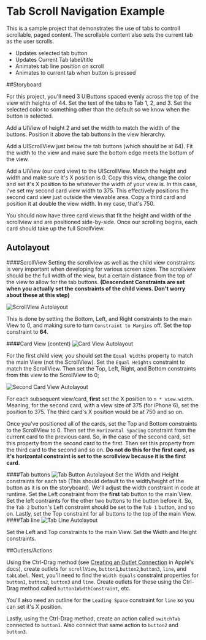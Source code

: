 # Tab Scroll Navigation Example

This is a sample project that demonstrates the use of tabs to controll scrollable, paged content.  The scrollable content also sets the current tab as the user scrolls.

  - Updates selected tab button
  - Updates Current Tab label/title
  - Animates tab line position on scroll
  - Animates to current tab when button is pressed

##Storyboard

For this project, you'll need 3 UIButtons spaced evenly across the top of the view with heights of 44.  Set the text of the tabs to Tab 1, 2, and 3. Set the selected color to something other than the default so we know when the button is selected.

Add a UIView of height 2 and set the width to match the width of the buttons.  Position it above the tab buttons in the view hierarchy.

Add a UIScrollView just below the tab buttons (which should be at 64).  Fit the width to the view and make sure the bottom edge meets the bottom of the view.

Add a UIView (our card view) to the UIScrollView.  Match the height and width and make sure it's X position is 0.  Copy this view, change the color and set it's X position to be whatever the width of your view is.  In this case, i've set my second card view width to 375.  This effectively positions the second card view just outside the viewable area.  Copy a third card and position it at double the view width. In my case, that's 750.

You should now have three card views that fit the height and width of the scrollview and are positioned side-by-side.  Once our scrolling begins, each card should take up the full ScrollView.

## Autolayout

####ScrollView
Setting the scrollview as well as the child view constraints is very important when developing for various screen sizes.  The scrollview should be the full width of the view, but a certain distance from the top of the view to allow for the tab buttons. **(Descendant Constraints are set when you actually set the constraints of the child views.  Don't worry about these at this step)**

![ScrollView Autolayout](http://i.imgur.com/cjbynSB.png "ScrollView Autolayout")

This is done by setting the Bottom, Left, and Right constraints to the main View to 0, and making sure to turn `Constraint to Margins` off.  Set the top constraint to **64**.

####Card View (content)
![Card View Autolayout](http://i.imgur.com/nAKw8nK.png "Card View Autolayout")

For the first child view, you should set the `Equal Widths` property to match the main View (not the ScrollView).  Set the `Equal Heights` constraint to match the ScrollView.  Then set the Top, Left, Right, and Bottom constraints from this view to the ScrollView to 0;

![Second Card View Autolayout](http://i.imgur.com/LDpoUoy.png "Second Card View Autolayout")

For each subsequent view/card, **first** set the X position to `n * view.width`.  Meaning, for the second card, with a view size of 375 (for iPhone 6), set the position to 375.  The third card's X position would be at 750 and so on.

Once you've positioned all of the cards, set the Top and Bottom constraints to the ScrollView to 0.  Then set the `Horizontal Spacing` constraint from the current card to the previous card.  So, in the case of the second card, set this property from the second card to the first.  Then set this property from the third card to the second and so on.  **Do not do this for the first card, as it's horizontal constraint is set to the scrollview because it is the first card**.

####Tab buttons
![Tab Button Autolayout](http://i.imgur.com/UP4LzeV.png "Tab Button Autolayout")
Set the Width and Height constraints for each tab (This should default to the width/height of the button as it is on the storyboard).   We'll adjust the width constraint in code at runtime.  Set the Left constraint from the **first** tab button to the main View.  Set the left contraints for the other two buttons to the button before it.  So, the `Tab 2` button's Left constraint should be set to the `Tab 1` button, and so on.  Lastly, set the Top constraint for all buttons to the top of the main View.
####Tab line
![Tab Line Autolayout](http://i.imgur.com/pTzphzQ.png "Tab Line Autolayout")

Set the Left and Top constraints to the main View.  Set the Width and Height constraints.  

##Outlets/Actions

Using the Ctrl-Drag method (see [Creating an Outlet Connection] in Apple's docs), create outlets for `scrollView`, `button1`,`button2`,`button3`, `line`,  and `tabLabel`.  Next, you'll need to find the `Width Equals` constraint properties for `button1`, `button2`, `button3` and `line`.  Create outlets for these using the Ctrl-Drag method called `button1WidthConstraint`, etc.

You'll also need an outline for the `Leading Space` constraint for `line` so you can set it's X position.

Lastly, using the Ctrl-Drag method, create an action called `switchTab` connected to `button1`.  Also connect that same action to `button2` and `button3`.

[Creating an Outlet Connection]:https://developer.apple.com/library/ios/recipes/xcode_help-IB_connections/chapters/CreatingOutlet.html